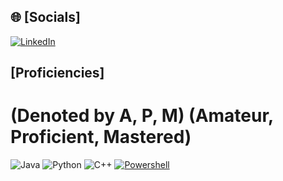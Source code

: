 ## 🌐 [Socials]
[![LinkedIn](https://img.shields.io/badge/LinkedIn-%230077B5.svg?logo=linkedin&logoColor=white)](https://www.linkedin.com/in/sean-mckeen-8238a128b/)

## [Proficiencies]
#  (Denoted by A, P, M) (Amateur, Proficient, Mastered)
![Java](https://img.shields.io/badge/Java%20(P)-%23ED8B00.svg?style=for-the-badge&logo=openjdk&logoColor=white) ![Python](https://img.shields.io/badge/Python%20(P)-3670A0?style=for-the-badge&logo=python&logoColor=ffdd54) ![C++](https://img.shields.io/badge/C++%20(P)-black.svg?style=for-the-badge&logo=cplusplus&logoColor=white) [![Powershell](https://custom-icon-badges.demolab.com/badge/Powershell%20(A)-0078D6?style=for-the-badge&logo=windows11&logoColor=white)](#)
